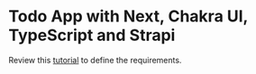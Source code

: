 # Todo App with Next, Chakra UI, TypeScript and Strapi

Review this [tutorial](https://strapi.io/blog/how-to-build-a-to-do-app-using-next-js-and-strapi-1) to define the requirements.